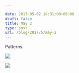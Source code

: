 ```yaml
---

date: 2017-05-02 18:31:00+00:00
draft: false
title: May 2
type: post
url: /blog/2017/5/may-2
---
```


Patterns



  
   ![](/images/2017-05-02-20175may-2/20170502-DSCF6413.jpg)

  

  
   ![](/images/2017-05-02-20175may-2/20170502-DSCF6417.jpg)

  


